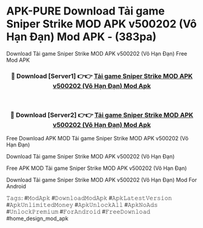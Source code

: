 # APK-PURE Download Tải game Sniper Strike MOD APK v500202 (Vô Hạn Đạn) Mod APK - (383pa)
Download Tải game Sniper Strike MOD APK v500202 (Vô Hạn Đạn) Free Mod APK

<div align="center">
<h3>🔴 Download [Server1] 👉👉 <a href="https://apk-comot.site?title=Tải_game_Sniper_Strike_MOD_APK_v500202_(Vô_Hạn_Đạn)">Tải game Sniper Strike MOD APK v500202 (Vô Hạn Đạn) Mod Apk</a></h3><br>

<h3>🔴 Download [Server2] 👉👉 <a href="https://apk-comot.site?title=Tải_game_Sniper_Strike_MOD_APK_v500202_(Vô_Hạn_Đạn)">Tải game Sniper Strike MOD APK v500202 (Vô Hạn Đạn) Mod Apk</a></h3>
</div>


Free Download APK MOD Tải game Sniper Strike MOD APK v500202 (Vô Hạn Đạn)

Download Tải game Sniper Strike MOD APK v500202 (Vô Hạn Đạn) 

Free APK MOD Tải game Sniper Strike MOD APK v500202 (Vô Hạn Đạn) 

Download Tải game Sniper Strike MOD APK v500202 (Vô Hạn Đạn) Mod For Android

𝚃𝚊𝚐𝚜: #𝙼𝚘𝚍𝙰𝚙𝚔 #𝙳𝚘𝚠𝚗𝚕𝚘𝚊𝚍𝙼𝚘𝚍𝙰𝚙𝚔 #𝙰𝚙𝚔𝙻𝚊𝚝𝚎𝚜𝚝𝚅𝚎𝚛𝚜𝚒𝚘𝚗 #𝙰𝚙𝚔𝚄𝚗𝚕𝚒𝚖𝚒𝚝𝚎𝚍𝙼𝚘𝚗𝚎𝚢 #𝙰𝚙𝚔𝚄𝚗𝚕𝚘𝚌𝚔𝙰𝚕𝚕 #𝙰𝚙𝚔𝙽𝚘𝙰𝚍𝚜 #𝚄𝚗𝚕𝚘𝚌𝚔𝙿𝚛𝚎𝚖𝚒𝚞𝚖 #𝙵𝚘𝚛𝙰𝚗𝚍𝚛𝚘𝚒𝚍 #𝙵𝚛𝚎𝚎𝙳𝚘𝚠𝚗𝚕𝚘𝚊𝚍 #home_design_mod_apk